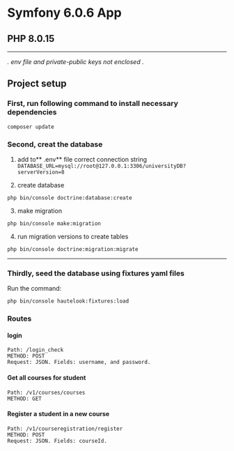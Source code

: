 # Symfony 6.0.6 App
## PHP 8.0.15
****************************************************
*. env file and private-public keys not enclosed .*
## Project setup

### First, run following command to install necessary dependencies
```
composer update
```
### Second, creat the database
1) add to** .env** file correct connection string
`DATABASE_URL=mysql://root@127.0.0.1:3306/universityDB?serverVersion=8`

2) create database
```
php bin/console doctrine:database:create
```

3) make migration
```
php bin/console make:migration
```

4) run migration versions to create tables
```
php bin/console doctrine:migration:migrate
```
***

### Thirdly, seed the database using fixtures yaml files
Run the command:
```
php bin/console hautelook:fixtures:load
```

### Routes
#### login
```
Path: /login_check
METHOD: POST
Request: JSON. Fields: username, and password.
```
#### Get all courses for student
```
Path: /v1/courses/courses
METHOD: GET
```
#### Register a student in a new course
```
Path: /v1/courseregistration/register
METHOD: POST
Request: JSON. Fields: courseId.
```